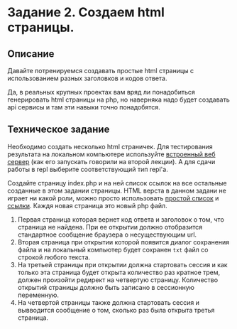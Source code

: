 # Задание 2. Создаем html страницы.  

## Описание
Давайте потренируемся создавать простые html страницы с использованием разных заголовков и кодов ответа.  

Да, в реальных крупных проектах вам вряд ли понадобиться генерировать html страницы на php, 
но наверняка надо будет создавать api сервисы и там эти навыки точно понадобятся. 

## Техническое задание
Необходимо создать несколько html страничек. Для тестирования результата на локальном компьютере используйте
[встроенный веб сервер](https://www.php.net/manual/ru/features.commandline.webserver.php) 
(как его запускать говорили на второй лекции). А для сдачи работы в repl выберите соответствующий тип repl'а. 

Создайте страницу index.php и на ней список ссылок на все остальные созданные в этом задании страницы.
HTML верста в данном задани не играет ни какой роли, можно просто использовать 
[простой список](http://htmlbook.ru/html/ul) и [ссылки](http://htmlbook.ru/html/a). Каждя новая страница
это новый php файл. 
1. Первая страница которая вернет код ответа и заголовок о том, что страница не найдена. При ее открытии должно
отобразится стандартное сообщение браузера о несуществующим url. 
1. Вторая страница при открытии которой появится диалог сохранения файла и на локальный компьютер будет сохранен 
`txt` файл со строкой любого текста. 
1. На третьей страницы при открытии должна стартовать сессия и как только эта страница будет открыта количество раз
 кратное трем,
должен произойти редирект на четвертую страницу. Количество открытий страницы должно быть записано в сессионную 
переменную.  
1. На четвертой страницы также должна стартовать сессия и вывводится сообщение о том, сколько раз была открыта 
третья страница.    




